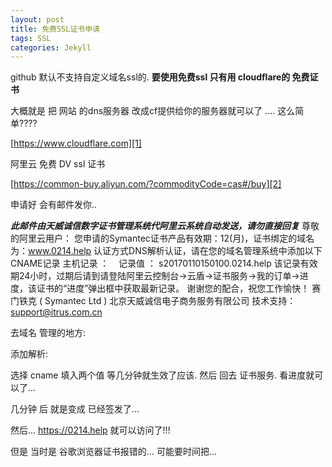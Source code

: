 ```yaml
---
layout: post
title: 免费SSL证书申请
tags: SSL
categories: Jekyll
---
```


github 默认不支持自定义域名ssl的.
**要使用免费ssl 只有用 cloudflare的 免费证书**

大概就是 把 网站 的dns服务器 改成cf提供给你的服务器就可以了 .... 这么简单????


[https://www.cloudflare.com][1]








阿里云 免费 DV ssl 证书 



[https://common-buy.aliyun.com/?commodityCode=cas#/buy][2]


申请好 会有邮件发你..


***此邮件由天威诚信数字证书管理系统代阿里云系统自动发送，请勿直接回复***
尊敬的阿里云用户：
您申请的Symantec证书产品有效期：12(月)，证书绑定的域名为：www.0214.help
认证方式DNS解析认证，请在您的域名管理系统中添加以下CNAME记录
主机记录 ： 
   记录值 ： s20170110150100.0214.help
该记录有效期24小时，过期后请到请登陆阿里云控制台-\>云盾-\>证书服务-\>我的订单-\>进度，该证书的“进度”弹出框中获取最新记录。
谢谢您的配合，祝您工作愉快！
赛门铁克 ( Symantec Ltd ) 北京天威诚信电子商务服务有限公司 技术支持：support@itrus.com.cn





去域名 管理的地方:

添加解析:

选择 cname  填入两个值  等几分钟就生效了应该.
然后 回去 证书服务.  看进度就可以了...

几分钟 后  就是变成 已经签发了...

然后... https://0214.help 就可以访问了!!!



但是 当时是 谷歌浏览器证书报错的... 可能要时间把...




























[1]:	https://www.cloudflare.com
[2]:	https://common-buy.aliyun.com/?commodityCode=cas#/buy